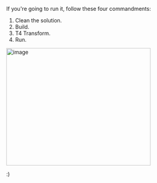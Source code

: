 If you're going to run it, follow these four commandments:

1. Clean the solution.
2. Build.
3. T4 Transform.
4. Run.

<img width="382" height="311" alt="image" src="https://github.com/user-attachments/assets/e74b5474-4502-46ee-bd30-afcf2de5e3dc" />

:)
